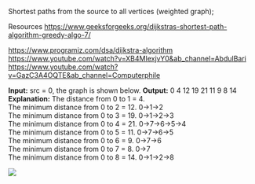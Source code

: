 Shortest paths from the source to all vertices (weighted graph);

Resources
https://www.geeksforgeeks.org/dijkstras-shortest-path-algorithm-greedy-algo-7/

https://www.programiz.com/dsa/dijkstra-algorithm
https://www.youtube.com/watch?v=XB4MIexjvY0&ab_channel=AbdulBari
https://www.youtube.com/watch?v=GazC3A4OQTE&ab_channel=Computerphile



**Input:** src = 0, the graph is shown below.
**Output:** 0 4 12 19 21 11 9 8 14  
**Explanation:** The distance from 0 to 1 = 4.  
The minimum distance from 0 to 2 = 12. 0->1->2  
The minimum distance from 0 to 3 = 19. 0->1->2->3  
The minimum distance from 0 to 4 = 21. 0->7->6->5->4  
The minimum distance from 0 to 5 = 11. 0->7->6->5  
The minimum distance from 0 to 6 = 9. 0->7->6  
The minimum distance from 0 to 7 = 8. 0->7  
The minimum distance from 0 to 8 = 14. 0->1->2->8

![](https://i.imgur.com/fsT6jQ8.png)
